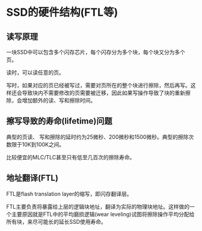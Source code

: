 # SSD的硬件结构(FTL等)

## 读写原理

一块SSD中可以包含多个闪存芯片，每个闪存分为多个块，每个块又分为多个页。

读时，可以读任意的页。

写时，如果对应的页已经被写过，需要对页所在的整个块进行擦除，然后再写。这样还会导致块内不需要修改的页需要被迁移，因此如果写操作导致了块的重新擦除，会增加额外的读、写和擦除时间。

## 擦写导致的寿命(lifetime)问题

典型的页读、 写和擦除的延时约为25微秒、200微秒和1500微秒。典型的擦除次数限于10K到100K之间。

比较便宜的MLC/TLC甚至只有低至几百次的擦除寿命。

## 地址翻译(FTL)

FTL是flash translation layer的缩写，即闪存翻译层。

FTL主要负责将暴露给上层的逻辑块地址，翻译为实际的物理块地址。这样做的一个主要原因就是FTL中的平均磨损逻辑(wear leveling)试图将擦除操作平均分配给所有块，来尽可能长的延长SSD使用寿命。


